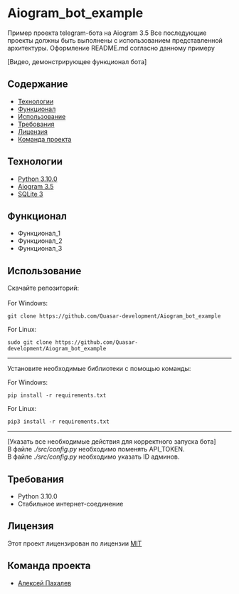 # Aiogram_bot_example
Пример проекта telegram-бота на Aiogram 3.5
Все последующие проекты должны быть выполнены с использованием представленной архитектуры.
Оформление README.md согласно данному примеру

[Видео, демонстрирующее функционал бота]

## Содержание
- [Технологии](#технологии)
- [Функционал](#функционал)
- [Использование](#использование)
- [Требования](#требования)
- [Лицензия](#лицензия)
- [Команда проекта](#команда-проекта)
## Технологии
- [Python 3.10.0](https://www.python.org/downloads/release/python-3100/)
- [Aiogram 3.5](https://docs.aiogram.dev/en/dev-3.x/)
- [SQLite 3](https://docs.python.org/3/library/sqlite3.html)
## Функционал
- Функционал_1
- Функционал_2
- Функционал_3
## Использование
Скачайте репозиторий:
<br>
<br>
For Windows:
```
git clone https://github.com/Quasar-development/Aiogram_bot_example
```
For Linux:
```
sudo git clone https://github.com/Quasar-development/Aiogram_bot_example
```
<hr>
Установите необходимые библиотеки с помощью команды:
<br>

For Windows:

```
pip install -r requirements.txt
```
For Linux:
```
pip3 install -r requirements.txt
```
<hr>
[Указать все необходимые действия для корректного запуска бота]
<br>
В файле  <i>./src/config.py </i> необходимо поменять API_TOKEN.
<br>
В файле  <i>./src/config.py </i> необходимо указать ID админов.
<br>

## Требования
- Python 3.10.0
- Стабильное интернет-соединение

## Лицензия
Этот проект лицензирован по лицензии <a href="https://opensource.org/license/MIT">MIT</a>
## Команда проекта
- [Алексей Пахалев](https://github.com/Whynot46)
